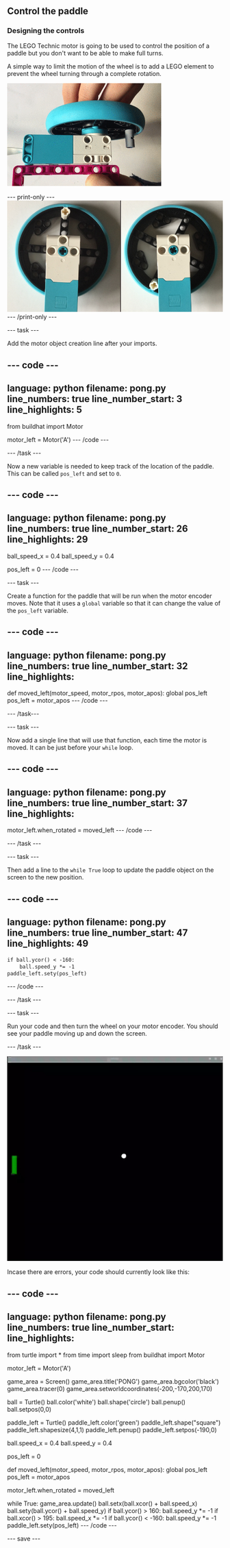## Control the paddle

### Designing the controls

The LEGO Technic motor is going to be used to control the position of a paddle but you don't want to be able to make full turns. 

A simple way to limit the motion of the wheel is to add a LEGO element to prevent the wheel turning through a complete rotation.  

![An animation showing a motor and wheel combination being turned by hand. There is a LEGO cylinder attached to the wheel so that it can't be fully rotated.](images/motor_block.gif)

--- print-only ---
![Two photos of a motor and wheel combination being turned by hand. There is a LEGO cylinder attached to the wheel so that it can't be fully rotated](images/sidebyside.png)
--- /print-only ---


--- task ---

Add the motor object creation line after your imports.

--- code ---
---
language: python
filename: pong.py
line_numbers: true
line_number_start: 3
line_highlights: 5
---
from buildhat import Motor

motor_left = Motor('A')
--- /code ---

--- /task ---

Now a new variable is needed to keep track of the location of the paddle. This can be called `pos_left` and set to `0`.

--- code ---
---
language: python
filename: pong.py
line_numbers: true
line_number_start: 26
line_highlights: 29
---
ball_speed_x = 0.4
ball_speed_y = 0.4

pos_left = 0
--- /code ---

--- task ---

Create a function for the paddle that will be run when the motor encoder moves. Note that it uses a `global` variable so that it can change the value of the `pos_left` variable.

--- code ---
---
language: python
filename: pong.py
line_numbers: true
line_number_start: 32
line_highlights: 
---
def moved_left(motor_speed, motor_rpos, motor_apos):
    global pos_left
    pos_left = motor_apos
--- /code ---

--- /task---

--- task ---

Now add a single line that will use that function, each time the motor is moved. It can be just before your `while` loop.

--- code ---
---
language: python
filename: pong.py
line_numbers: true
line_number_start: 37 
line_highlights: 
---
motor_left.when_rotated = moved_left
--- /code ---

--- /task ---

--- task ---

Then add a line to the `while True` loop to update the paddle object on the screen to the new position. 

--- code ---
---
language: python
filename: pong.py
line_numbers: true
line_number_start: 47 
line_highlights: 49
---
    if ball.ycor() < -160:
        ball.speed_y *= -1
    paddle_left.sety(pos_left)
--- /code ---

--- /task ---

--- task ---

Run your code and then turn the wheel on your motor encoder. You should see your paddle moving up and down the screen.

--- /task ---

![A view of the game window showing the bouncing ball and moving paddle](images/moving_paddle.gif)

Incase there are errors, your code should currently look like this:

--- code ---
---
language: python
filename: pong.py
line_numbers: true
line_number_start: 
line_highlights: 
---
from turtle import *
from time import sleep
from buildhat import Motor

motor_left = Motor('A')

game_area = Screen()
game_area.title('PONG')
game_area.bgcolor('black')
game_area.tracer(0)
game_area.setworldcoordinates(-200,-170,200,170)

ball = Turtle()
ball.color('white')
ball.shape('circle')
ball.penup()
ball.setpos(0,0)

paddle_left = Turtle()
paddle_left.color('green')
paddle_left.shape("square")
paddle_left.shapesize(4,1,1)
paddle_left.penup()
paddle_left.setpos(-190,0)

ball.speed_x = 0.4
ball.speed_y = 0.4

pos_left = 0


def moved_left(motor_speed, motor_rpos, motor_apos):
    global pos_left
    pos_left = motor_apos


motor_left.when_rotated = moved_left

while True:
    game_area.update()
    ball.setx(ball.xcor() + ball.speed_x)
    ball.sety(ball.ycor() + ball.speed_y)
    if ball.ycor() > 160:
        ball.speed_y *= -1
    if ball.xcor() > 195:
        ball.speed_x *= -1
    if ball.ycor() < -160:
        ball.speed_y *= -1
    paddle_left.sety(pos_left)
--- /code ---

--- save ---